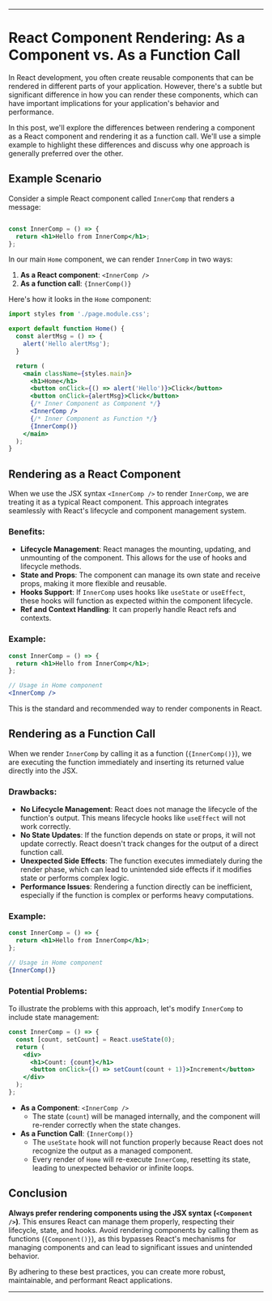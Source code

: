 
* * *

React Component Rendering: As a Component vs. As a Function Call
================================================================

In React development, you often create reusable components that can be rendered in different parts of your application. However, there's a subtle but significant difference in how you can render these components, which can have important implications for your application's behavior and performance.

In this post, we'll explore the differences between rendering a component as a React component and rendering it as a function call. We'll use a simple example to highlight these differences and discuss why one approach is generally preferred over the other.

Example Scenario
----------------

Consider a simple React component called `InnerComp` that renders a message:

```jsx

const InnerComp = () => {
  return <h1>Hello from InnerComp</h1>;
};
```

In our main `Home` component, we can render `InnerComp` in two ways:

1.  **As a React component**: `<InnerComp />`
2.  **As a function call**: `{InnerComp()}`

Here's how it looks in the `Home` component:

```jsx
import styles from './page.module.css';

export default function Home() {
  const alertMsg = () => {
    alert('Hello alertMsg');
  }

  return (
    <main className={styles.main}>
      <h1>Home</h1>
      <button onClick={() => alert('Hello')}>Click</button>
      <button onClick={alertMsg}>Click</button>
      {/* Inner Component as Component */}
      <InnerComp />
      {/* Inner Component as Function */}
      {InnerComp()}
    </main>
  );
}
```
Rendering as a React Component
------------------------------

When we use the JSX syntax `<InnerComp />` to render `InnerComp`, we are treating it as a typical React component. This approach integrates seamlessly with React's lifecycle and component management system.

### Benefits:

*   **Lifecycle Management**: React manages the mounting, updating, and unmounting of the component. This allows for the use of hooks and lifecycle methods.
*   **State and Props**: The component can manage its own state and receive props, making it more flexible and reusable.
*   **Hooks Support**: If `InnerComp` uses hooks like `useState` or `useEffect`, these hooks will function as expected within the component lifecycle.
*   **Ref and Context Handling**: It can properly handle React refs and contexts.

### Example:

```jsx
const InnerComp = () => {
  return <h1>Hello from InnerComp</h1>;
};

// Usage in Home component
<InnerComp />
```

This is the standard and recommended way to render components in React.

Rendering as a Function Call
----------------------------

When we render `InnerComp` by calling it as a function (`{InnerComp()}`), we are executing the function immediately and inserting its returned value directly into the JSX.

### Drawbacks:

*   **No Lifecycle Management**: React does not manage the lifecycle of the function's output. This means lifecycle hooks like `useEffect` will not work correctly.
*   **No State Updates**: If the function depends on state or props, it will not update correctly. React doesn't track changes for the output of a direct function call.
*   **Unexpected Side Effects**: The function executes immediately during the render phase, which can lead to unintended side effects if it modifies state or performs complex logic.
*   **Performance Issues**: Rendering a function directly can be inefficient, especially if the function is complex or performs heavy computations.

### Example:

```jsx
const InnerComp = () => {
  return <h1>Hello from InnerComp</h1>;
};

// Usage in Home component
{InnerComp()}
```

### Potential Problems:

To illustrate the problems with this approach, let's modify `InnerComp` to include state management:

```jsx
const InnerComp = () => {
  const [count, setCount] = React.useState(0);
  return (
    <div>
      <h1>Count: {count}</h1>
      <button onClick={() => setCount(count + 1)}>Increment</button>
    </div>
  );
};
```
*   **As a Component**: `<InnerComp />`
    *   The state (`count`) will be managed internally, and the component will re-render correctly when the state changes.
*   **As a Function Call**: `{InnerComp()}`
    *   The `useState` hook will not function properly because React does not recognize the output as a managed component.
    *   Every render of `Home` will re-execute `InnerComp`, resetting its state, leading to unexpected behavior or infinite loops.

Conclusion
----------

**Always prefer rendering components using the JSX syntax (`<Component />`)**. This ensures React can manage them properly, respecting their lifecycle, state, and hooks. Avoid rendering components by calling them as functions (`{Component()}`), as this bypasses React's mechanisms for managing components and can lead to significant issues and unintended behavior.

By adhering to these best practices, you can create more robust, maintainable, and performant React applications.

* * *
